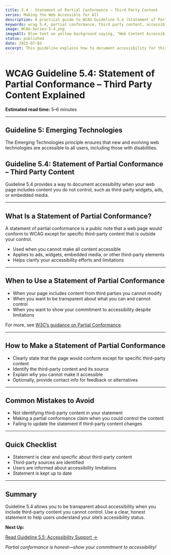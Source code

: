 ```yaml
---
title: 5.4 - Statement of Partial Conformance – Third Party Content
series: Making the Web Accessible for All
description: A practical guide to WCAG Guideline 5.4 (Statement of Partial Conformance – Third Party Content)—what it means, why it matters, and how to document accessibility for content you do not control.
keywords: wcag 5.4, partial conformance, third party content, accessibility, web standards, user experience
image: WCAG-Series-5-4.png
imageAlt: Blue text on yellow background saying, "Web Content Accessibiilty Guiedlines (WCAG) 5.4 Explained, Statement of Partial Conformance – Third Party Content"
status: published
date: 2025-07-03
excerpt: This guideline explains how to document accessibility for third-party content you do not control.
---
```


# **WCAG Guideline 5.4: Statement of Partial Conformance – Third Party Content Explained**

**Estimated read time:** 5–6 minutes

---

## **Guideline 5: Emerging Technologies**

The Emerging Technologies principle ensures that new and evolving web technologies are accessible to all users, including those with disabilities.

## **Guideline 5.4: Statement of Partial Conformance – Third Party Content**

Guideline 5.4 provides a way to document accessibility when your web page includes content you do not control, such as third-party widgets, ads, or embedded media.

---

## **What Is a Statement of Partial Conformance?**

<!-- [Illustration: Web page with a warning icon and third-party content badge] -->

A statement of partial conformance is a public note that a web page would conform to WCAG except for specific third-party content that is outside your control.

- Used when you cannot make all content accessible
- Applies to ads, widgets, embedded media, or other third-party elements
- Helps clarify your accessibility efforts and limitations

---

## **When to Use a Statement of Partial Conformance**

- When your page includes content from third parties you cannot modify
- When you want to be transparent about what you can and cannot control
- When you want to show your commitment to accessibility despite limitations

For more, see [W3C’s guidance on Partial Conformance](https://www.w3.org/WAI/WCAG22/standards-guidelines/wcag/conformance/#partial-conformance-third-party).

---

## **How to Make a Statement of Partial Conformance**

<!-- [Side-by-side: Good example (clear statement with details) vs. Bad example (no mention of third-party content)] -->

- Clearly state that the page would conform except for specific third-party content
- Identify the third-party content and its source
- Explain why you cannot make it accessible
- Optionally, provide contact info for feedback or alternatives

---

## **Common Mistakes to Avoid**

- Not identifying third-party content in your statement
- Making a partial conformance claim when you could control the content
- Failing to update the statement if third-party content changes

---

## **Quick Checklist**

<!-- [Checklist graphic: Icons for warning, third-party badge, and contact] -->

- Statement is clear and specific about third-party content
- Third-party sources are identified
- Users are informed about accessibility limitations
- Statement is kept up to date

---

## **Summary**

<!-- [Illustration: User reading a partial conformance statement on a web page] -->

Guideline 5.4 allows you to be transparent about accessibility when you include third-party content you cannot control. Use a clear, honest statement to help users understand your site’s accessibility status.

**Next Up:**

[Read Guideline 5.5: Accessibility Support →](WCAG-Guideline-5-5-Accessibility-Support-Explained)

*Partial conformance is honest—show your commitment to accessibility!*
